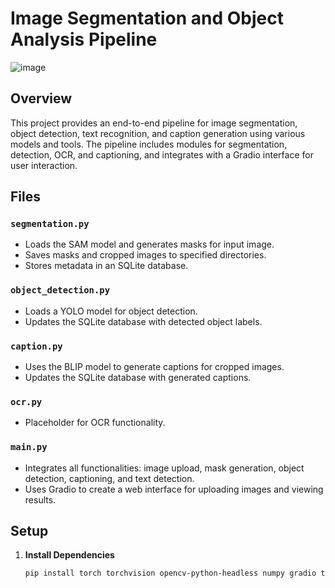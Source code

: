 

# Image Segmentation and Object Analysis Pipeline
![image](https://github.com/user-attachments/assets/77ffa1ab-f2d4-4171-af26-0948f1f20532)

## Overview
This project provides an end-to-end pipeline for image segmentation, object detection, text recognition, and caption generation using various models and tools. The pipeline includes modules for segmentation, detection, OCR, and captioning, and integrates with a Gradio interface for user interaction.

## Files

### `segmentation.py`
- Loads the SAM model and generates masks for input image.
- Saves masks and cropped images to specified directories.
- Stores metadata in an SQLite database.

### `object_detection.py`
- Loads a YOLO model for object detection.
- Updates the SQLite database with detected object labels.

### `caption.py`
- Uses the BLIP model to generate captions for cropped images.
- Updates the SQLite database with generated captions.

### `ocr.py`
- Placeholder for OCR functionality.

### `main.py`
- Integrates all functionalities: image upload, mask generation, object detection, captioning, and text detection.
- Uses Gradio to create a web interface for uploading images and viewing results.

## Setup

1. **Install Dependencies**
   ```bash
   pip install torch torchvision opencv-python-headless numpy gradio transformers Pillow sqlite3 ultralytics segment-anything
